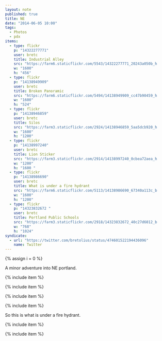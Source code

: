 ```yaml
---
layout: note
published: true
title: NE
date: "2014-06-05 10:00"
tags: 
  - Photos
  - pdx
items: 
  - type: flickr
    p: "14322277771"
    user: bretc
    title: Industrial Alley
    src: "https://farm6.staticflickr.com/5543/14322277771_20243a050b_h.jpg"
    w: "1600"
    h: "456"
  - type: flickr
    p: "14138949909"
    user: bretc
    title: Broken Panoramic
    src: "https://farm6.staticflickr.com/5494/14138949909_cc47b90459_h.jpg"
    w: "1600"
    h: "524"
  - type: flickr
    p: "14138946859"
    user: bretc
    title: Silos
    src: "https://farm3.staticflickr.com/2924/14138946859_5aa5dcb920_h.jpg"
    w: "1600"
    h: "1200"
  - type: flickr
    p: "14138997240"
    user: bretc
    title: Lion Sticker
    src: "https://farm3.staticflickr.com/2914/14138997240_0cbea72aea_h.jpg"
    w: "1200"
    h: "1600 "
  - type: flickr
    p: "14138986690"
    user: bretc
    title: What is under a fire hydrant
    src: "https://farm6.staticflickr.com/5113/14138986690_67340a113c_b.jpg"
    w: "1600"
    h: "1200"
  - type: flickr
    p: "14323832672 "
    user: bretc
    title: Portland Public Schools
    src: "https://farm3.staticflickr.com/2918/14323832672_40c27d6012_b.jpg"
    w: "768"
    h: "1024"
syndicate: 
  - url: "https://twitter.com/bretolius/status/474601522194436096"
    name: Twitter
---
```


{% assign i = 0  %}

A minor adventure into NE portland.

{% include item %}

{% include item %}

{% include item %}

{% include item %}

So this is what is under a fire hydrant.

{% include item %}

{% include item %}
